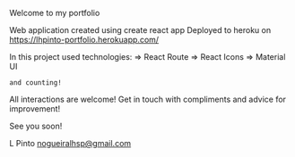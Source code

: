 Welcome to my portfolio
 
Web application created using create react app
Deployed to heroku on https://lhpinto-portfolio.herokuapp.com/
 
In this project used technologies:
    => React Route 
    => React Icons
    => Material UI
    
    and counting!
	
All interactions are welcome! Get in touch with compliments and advice for improvement!
 
See you soon!
 
L Pinto 
nogueiralhsp@gmail.com